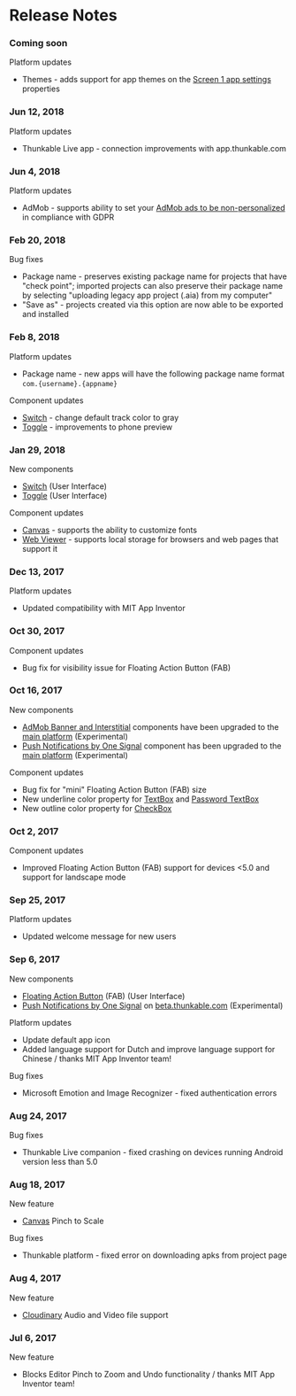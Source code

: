 # Release Notes

### Coming soon

Platform updates

* Themes - adds support for app themes on the [Screen 1 app settings](https://docs.thunkable.com/~/edit/drafts/-LGX_2UWMnCI1e1JCUnP/thunkable-classic-android/create/components/screen#app-settings-screen1-only) properties

### Jun 12, 2018

Platform updates

* Thunkable Live app - connection improvements with app.thunkable.com

### Jun 4, 2018

Platform updates

* AdMob - supports ability to set your [AdMob ads to be non-personalized](create/components/monetization/admob.md#gdpr-and-non-personalized-ads) in compliance with GDPR

### Feb 20, 2018 

Bug fixes

* Package name - preserves existing package name for projects that have "check point"; imported projects can also preserve their package name by selecting "uploading legacy app project \(.aia\) from my computer"
* "Save as" - projects created via this option are now able to be exported and installed

### Feb 8, 2018 

Platform updates

* Package name - new apps will have the following package name format `com.{username}.{appname}`

Component updates

* [Switch](create/components/user-interface/switch-+-toggle.md) - change default track color to gray
* [Toggle](https://github.com/thunkable/thunkable-docs/tree/4a752596e288fca776105e94dc5e863bb9a3e25a/android/components/user-interface/toggle.md) - improvements to phone preview

### Jan 29, 2018 

New components

* [Switch](create/components/user-interface/switch-+-toggle.md) \(User Interface\)
* [Toggle](https://github.com/thunkable/thunkable-docs/tree/4a752596e288fca776105e94dc5e863bb9a3e25a/android/components/user-interface/toggle.md) \(User Interface\)

Component updates

* [Canvas](create/components/gaming/canvas.md) - supports the ability to customize fonts
* [Web Viewer](create/components/web-viewer.md) - supports local storage for browsers and web pages that support it

### Dec 13, 2017 

Platform updates

* Updated compatibility with MIT App Inventor

### Oct 30, 2017 

Component updates

* Bug fix for visibility issue for Floating Action Button \(FAB\)

### Oct 16, 2017 

New components

* [AdMob Banner and Interstitial](create/components/monetization/admob.md) components have been upgraded to the [main platform](http://app.thunkable.com/login/) \(Experimental\)
* [Push Notifications by One Signal](create/components/push-notifications.md) component has been upgraded to the [main platform](http://app.thunkable.com/login/) \(Experimental\)

Component updates

* Bug fix for "mini" Floating Action Button \(FAB\) size
* New underline color property for [TextBox](create/components/user-interface/textbox-+-password-+-email-picker.md) and [Password TextBox](create/components/user-interface/textbox-+-password-+-email-picker.md)
* New outline color property for [CheckBox](create/components/user-interface/listpicker-+-listview-+-spinner-+-checkbox.md)

### Oct 2, 2017 

Component updates

* Improved Floating Action Button \(FAB\) support for devices &lt;5.0 and support for landscape mode

### Sep 25, 2017 

Platform updates

* Updated welcome message for new users

### Sep 6, 2017 

New components

* [Floating Action Button](create/components/user-interface/floating-action-button.md) \(FAB\) \(User Interface\)
* [Push Notifications by One Signal](create/components/push-notifications.md) on [beta.thunkable.com](https://beta.thunkable.com) \(Experimental\)

Platform updates

* Update default app icon
* Added language support for Dutch and improve language support for Chinese / thanks MIT App Inventor team!

Bug fixes

* Microsoft Emotion and Image Recognizer - fixed authentication errors

### Aug 24, 2017 

Bug fixes

* Thunkable Live companion - fixed crashing on devices running Android version less than 5.0

### Aug 18, 2017 

New feature

* [Canvas](create/components/gaming/canvas.md) Pinch to Scale

Bug fixes

* Thunkable platform - fixed error on downloading apks from project page

### Aug 4, 2017 

New feature

* [Cloudinary](create/components/storage/cloudinary-db.md) Audio and Video file support

### Jul 6, 2017 

New feature

* Blocks Editor Pinch to Zoom and Undo functionality / thanks MIT App Inventor team!

